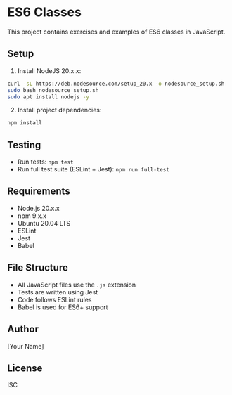 # ES6 Classes

This project contains exercises and examples of ES6 classes in JavaScript.

## Setup

1. Install NodeJS 20.x.x:
```bash
curl -sL https://deb.nodesource.com/setup_20.x -o nodesource_setup.sh
sudo bash nodesource_setup.sh
sudo apt install nodejs -y
```

2. Install project dependencies:
```bash
npm install
```

## Testing

- Run tests: `npm test`
- Run full test suite (ESLint + Jest): `npm run full-test`

## Requirements

- Node.js 20.x.x
- npm 9.x.x
- Ubuntu 20.04 LTS
- ESLint
- Jest
- Babel

## File Structure

- All JavaScript files use the `.js` extension
- Tests are written using Jest
- Code follows ESLint rules
- Babel is used for ES6+ support

## Author

[Your Name]

## License

ISC